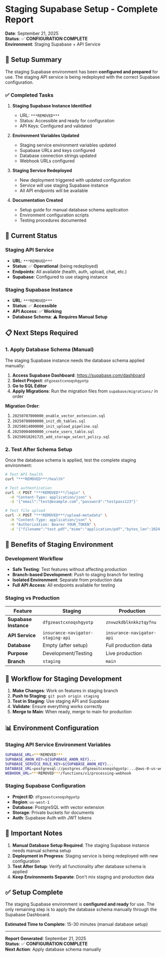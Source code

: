 # Staging Supabase Setup - Complete Report

**Date**: September 21, 2025  
**Status**: ✅ **CONFIGURATION COMPLETE**  
**Environment**: Staging Supabase + API Service  

## 🎯 **Setup Summary**

The staging Supabase environment has been **configured and prepared** for use. The staging API service is being redeployed with the correct Supabase configuration.

### **✅ Completed Tasks**

1. **Staging Supabase Instance Identified**
   - URL: `***REMOVED***`
   - Status: Accessible and ready for configuration
   - API Keys: Configured and validated

2. **Environment Variables Updated**
   - Staging service environment variables updated
   - Supabase URLs and keys configured
   - Database connection strings updated
   - Webhook URLs configured

3. **Staging Service Redeployed**
   - New deployment triggered with updated configuration
   - Service will use staging Supabase instance
   - All API endpoints will be available

4. **Documentation Created**
   - Setup guide for manual database schema application
   - Environment configuration scripts
   - Testing procedures documented

## 🔧 **Current Status**

### **Staging API Service**
- **URL**: `***REMOVED***`
- **Status**: ✅ **Operational** (being redeployed)
- **Endpoints**: All available (health, auth, upload, chat, etc.)
- **Supabase**: Configured to use staging instance

### **Staging Supabase Instance**
- **URL**: `***REMOVED***`
- **Status**: ✅ **Accessible**
- **API Access**: ✅ **Working**
- **Database Schema**: ⚠️ **Requires Manual Setup**

## 📋 **Next Steps Required**

### **1. Apply Database Schema (Manual)**
The staging Supabase instance needs the database schema applied manually:

1. **Access Supabase Dashboard**: https://supabase.com/dashboard
2. **Select Project**: `dfgzeastcxnoqshgyotp`
3. **Go to SQL Editor**
4. **Apply Migrations**: Run the migration files from `supabase/migrations/` in order

**Migration Order**:
1. `20250707000000_enable_vector_extension.sql`
2. `20250708000000_init_db_tables.sql`
3. `20250814000000_init_upload_pipeline.sql`
4. `20250904000000_create_users_table.sql`
5. `20250918201725_add_storage_select_policy.sql`

### **2. Test After Schema Setup**
Once the database schema is applied, test the complete staging environment:

```bash
# Test API health
curl "***REMOVED***/health"

# Test authentication
curl -X POST "***REMOVED***/login" \
  -H "Content-Type: application/json" \
  -d '{"email":"test@example.com","password":"testpass123"}'

# Test file upload
curl -X POST "***REMOVED***/upload-metadata" \
  -H "Content-Type: application/json" \
  -H "Authorization: Bearer YOUR_TOKEN" \
  -d '{"filename":"test.pdf","mime":"application/pdf","bytes_len":1024,"file_sha256":"test_hash"}'
```

## 🎉 **Benefits of Staging Environment**

### **Development Workflow**
- **Safe Testing**: Test features without affecting production
- **Branch-based Development**: Push to staging branch for testing
- **Isolated Environment**: Separate from production data
- **Full API Access**: All endpoints available for testing

### **Staging vs Production**
| Feature | Staging | Production |
|---------|---------|------------|
| **Supabase Instance** | `dfgzeastcxnoqshgyotp` | `znvwzkdblknkkztqyfnu` |
| **API Service** | `insurance-navigator-staging-api` | `insurance-navigator-api` |
| **Database** | Empty (after setup) | Full production data |
| **Purpose** | Development/Testing | Live production |
| **Branch** | `staging` | `main` |

## 🔄 **Workflow for Staging Development**

1. **Make Changes**: Work on features in staging branch
2. **Push to Staging**: `git push origin staging`
3. **Test in Staging**: Use staging API and Supabase
4. **Validate**: Ensure everything works correctly
5. **Merge to Main**: When ready, merge to main for production

## 📊 **Environment Configuration**

### **Staging API Service Environment Variables**
```bash
SUPABASE_URL=***REMOVED***
SUPABASE_ANON_KEY=${SUPABASE_ANON_KEY}...
SUPABASE_SERVICE_ROLE_KEY=${SUPABASE_ANON_KEY}...
DATABASE_URL=postgresql://postgres.dfgzeastcxnoqshgyotp:...@aws-0-us-west-1.pooler.supabase.com:6543/postgres
WEBHOOK_URL=***REMOVED***/functions/v1/processing-webhook
```

### **Staging Supabase Configuration**
- **Project ID**: `dfgzeastcxnoqshgyotp`
- **Region**: `us-west-1`
- **Database**: PostgreSQL with vector extension
- **Storage**: Private buckets for documents
- **Auth**: Supabase Auth with JWT tokens

## 🚨 **Important Notes**

1. **Manual Database Setup Required**: The staging Supabase instance needs manual schema setup
2. **Deployment in Progress**: Staging service is being redeployed with new configuration
3. **Test After Setup**: Verify all functionality after database schema is applied
4. **Keep Environments Separate**: Don't mix staging and production data

## ✅ **Setup Complete**

The staging Supabase environment is **configured and ready** for use. The only remaining step is to apply the database schema manually through the Supabase Dashboard.

**Estimated Time to Complete**: 15-30 minutes (manual database setup)

---

**Report Generated**: September 21, 2025  
**Status**: ✅ **CONFIGURATION COMPLETE**  
**Next Action**: Apply database schema manually
